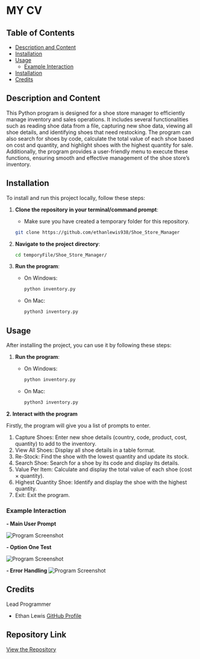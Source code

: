 # MY CV

## Table of Contents

- [Description and Content](#description-and-content)
- [Installation](#installation)
- [Usage](#usage)
  - [Example Interaction](#example-interaction)
- [Installation](#Repository-Link)
- [Credits](#credits)

## Description and Content

This Python program is designed for a shoe store manager to efficiently manage inventory and sales operations. It includes several functionalities such as reading shoe data from a file, capturing new shoe data, viewing all shoe details, and identifying shoes that need restocking. The program can also search for shoes by code, calculate the total value of each shoe based on cost and quantity, and highlight shoes with the highest quantity for sale. Additionally, the program provides a user-friendly menu to execute these functions, ensuring smooth and effective management of the shoe store’s inventory.

## Installation

To install and run this project locally, follow these steps:

1. **Clone the repository in your terminal/command prompt**:

    - Make sure you have created a temporary folder for this repository.

   ```sh
   git clone https://github.com/ethanlewis938/Shoe_Store_Manager
   ```
2. **Navigate to the project directory**:

   ```sh
   cd temporyFile/Shoe_Store_Manager/
   ```
3. **Run the program**:

   - On Windows:
     ```sh
     python inventory.py
     ```
   - On Mac:
     ```sh
     python3 inventory.py
     ```

## Usage

After installing the project, you can use it by following these steps:

1. **Run the program**:

   - On Windows:
     ```sh
     python inventory.py
     ```
   - On Mac:
     ```sh
     python3 inventory.py
     ```
**2. Interact with the program**

  Firstly, the program will give you a list of prompts to enter.

  1. Capture Shoes: Enter new shoe details (country, code, product, cost, quantity) to add to the inventory.
  2. View All Shoes: Display all shoe details in a table format.
  3. Re-Stock: Find the shoe with the lowest quantity and update its stock.
  4. Search Shoe: Search for a shoe by its code and display its details.
  5. Value Per Item: Calculate and display the total value of each shoe (cost × quantity).
  6. Highest Quantity Shoe: Identify and display the shoe with the highest quantity.
  7. Exit: Exit the program.

### Example Interaction


**- Main User Prompt**

![Program Screenshot](images/menuPrompt.png)
<br>

**- Option One Test**

![Program Screenshot](images/optionOnePrompt.png)
<br>

**- Error Handling**
![Program Screenshot](images/ErrorHandling.png)

## Credits

Lead Programmer

- Ethan Lewis [GitHub Profile](https://github.com/ethanlewis938/)

## Repository Link

[View the Repository](https://github.com/ethanlewis938/Shoe_Store_Manager)
